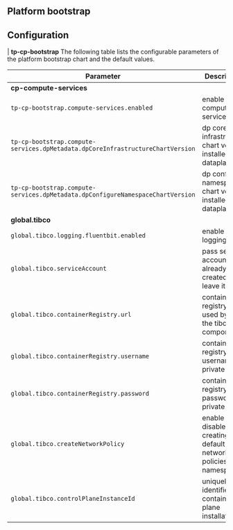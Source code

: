 ## Platform bootstrap

## Configuration

| **tp-cp-bootstrap**
The following table lists the configurable parameters of the platform bootstrap chart and the default values.

| Parameter                                | Description                                               | Default                         |
| -----------------------------------------|-----------------------------------------------------------| ------------------------------- |
| **cp-compute-services**                  |
| `tp-cp-bootstrap.compute-services.enabled`            | enable compute service                                    | `true`                          |
| `tp-cp-bootstrap.compute-services.dpMetadata.dpCoreInfrastructureChartVersion` | dp core infrastructure chart version installed in dataplanes | `*` |
| `tp-cp-bootstrap.compute-services.dpMetadata.dpConfigureNamespaceChartVersion` | dp configure namespace chart version installed in dataplanes | `*` |
| **global.tibco**                            |
| `global.tibco.logging.fluentbit.enabled`                | enable logging | `false`|
| `global.tibco.serviceAccount`               | pass service account if already created else leave it   |   |
| `global.tibco.containerRegistry.url` | container registry url used by all the tibco components   | |
| `global.tibco.containerRegistry.username` | container registry username for private repo | |
| `global.tibco.containerRegistry.password` | container registry password for private repo | |
| `global.tibco.createNetworkPolicy`        | enable or disable creating default network policies for a namespace | `false` |
| `global.tibco.controlPlaneInstanceId`     | uniquely identifies the container plane installation | `abc` | 